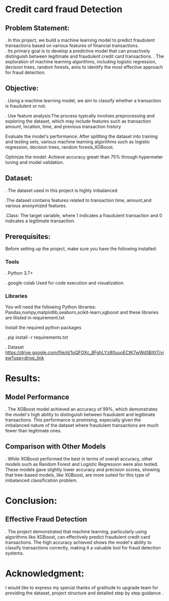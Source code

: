 # Credit card fraud Detection 

## Problem Statement:
. In this project, we build a machine learning model to predict fraudulent transactions based on various features of financial transactions.  
. Its primary goal is to develop a predictive model that can proactively distinguish between legitimate and fraudulent credit card transactions.
. The exploration of machine learning algorithms, including logistic regression, decision trees, random forests, aims to identify the most effective approach for fraud detection.

## Objective:

. Using a machine learning model, we aim to classify whether a transaction is fraudulent or not.

. Use feature analysis:The process typically involves preprocessing and exploring the dataset, which may include features such as transaction amount, location, time, and previous transaction history

Evaluate the model's performance: After splitting the dataset into training and testing sets, various machine learning algorithms such as logistic regression, decision trees, random forests,XGBoost.

Optimize the model: Achieve accuracy greatr than 75% through hypermeter tuning and model validation. 

## Dataset:
. The dataset used in this project is highly imbalanced 

.The dataset contains features related to transaction time, amount,and various anonymized features.

.Class: The target variable, where 1 indicates a fraudulent transaction and 0 indicates a legitimate transaction.

## Prerequisites:
Before setting up the project, make sure you have the following installed:
### Tools
. Python 3.7+

.   google colab Used for code execution and visualization.

### Libraries
You will need the following Python libraries: Pandas,numpy,matplotlib,seaborn,scikit-learn,xgboost and these libraries are lilisted in requirement.txt

Install the required python packages

. pip install -r requirements.txt

. Dataset https://drive.google.com/file/d/1oQFOXc_8FghLYz80uuoECtK7wWd5BXt7/view?usp=drive_link

# Results:
## Model Performance
. The XGBoost model achieved an accuracy of 99%, which demonstrates the model's high ability to distinguish between fraudulent and legitimate transactions. This performance is promising, especially given the imbalanced nature of the dataset where fraudulent transactions are much fewer than legitimate ones.

## Comparison with Other Models

. While XGBoost performed the best in terms of overall accuracy, other models such as Random Forest and Logistic Regression were also tested. These models gave slightly lower accuracy and precision scores, showing that tree-based models, like XGBoost, are more suited for this type of imbalanced classification problem.


 # Conclusion:
 ## Effective Fraud Detection

 . The project demonstrated that machine learning, particularly using algorithms like XGBoost, can effectively predict fraudulent credit card transactions. The high accuracy achieved shows the model's ability to classify transactions correctly, making it a valuable tool for fraud detection systems.

  # Acknowledgment:

  I would like to express my special thanks of  gratitude to upgrade team for providing the dataset, project structure and detailed step by step guidance .


